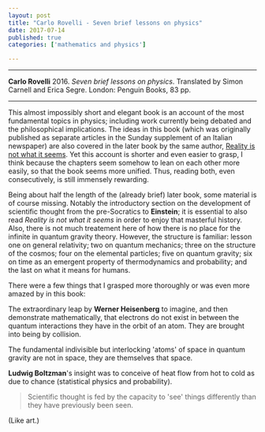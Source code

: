 ```yaml
---
layout: post
title: "Carlo Rovelli - Seven brief lessons on physics"
date: 2017-07-14
published: true
categories: ['mathematics and physics']

---
```



***
<b>Carlo Rovelli</b> 2016. _Seven brief lessons on physics_. Translated by Simon Carnell and Erica Segre.  London: Penguin Books, 83 pp.

***


<img align="right" src="https://www.penguin.co.uk/content/dam/catalogue/pim/editions/104/9780141981727/cover.jpg.rendition.242.374.png" alt="">  This almost impossibly short and elegant book is an account of the most fundamental topics in physics; including work currently being debated and the philosophical implications.  The ideas in this book (which was originally published as separate articles in the Sunday supplement of an Italian newspaper) are also covered in the later book by the same author, [Reality is not what it seems](http://timeteam.github.io/mathematics%20and%20physics/2017/07/03/reality-is-not-what-it-seems.html).  Yet this account is shorter and even easier to grasp, I think because the chapters seem somehow to lean on each other more easily, so that the book seems more unified.  Thus, reading both, even consecutively, is still immensely rewarding.  

Being about half the length of the (already brief) later book, some material is of course missing.  Notably the introductory section on the development of scientific thought from the pre-Socratics to **Einstein**; it is essential to also read _Reality is not what it seems_ in order to enjoy that masterful history.  Also, there is not much treatement here of how there is no place for the infinite in quantum gravity theory.  However, the structure is familiar: lesson one on  general relativity; two on quantum mechanics; three on the structure of the cosmos; four on the elemental particles; five on quantum gravity; six on time as an emergent property of thermodynamics and probability; and the last on what it means for humans.

There were a few things that I grasped more thoroughly or was even more amazed by in this book: 

The extraordinary leap by **Werner Heisenberg** to imagine, and then demonstrate mathematically, that electrons do not exist in between the quantum interactions they have in the orbit of an atom.  They are brought into being by collision.

The fundamental indivisible but interlocking 'atoms' of space in quantum gravity are not in space, they are themselves that space. 

**Ludwig Boltzman**'s insight was to conceive of heat flow from hot to cold as due to chance (statistical physics and probability). 

> Scientific thought is fed by the capacity to 'see' things differently than they have previously been seen.

(Like art.)




    
